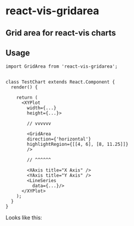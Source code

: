 # react-vis-gridarea

## Grid area for react-vis charts

Usage
-----
```
import GridArea from 'react-vis-gridarea';


class TestChart extends React.Component {
  render() {
    
    return (
      <XYPlot
        width={...}
        height={...}>

        // vvvvvv

        <GridArea 
        direction={'horizontal'} 
        highlightRegion={[[4, 6], [8, 11.25]]}
        />

        // ^^^^^^

        <XAxis title="X Axis" />
        <YAxis title="Y Axis" />
        <LineSeries
          data={...}/>
      </XYPlot>
    );
  }
}
```

Looks like this:
